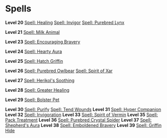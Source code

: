 <!-- TITLE: Breeder -->
<!-- SUBTITLE: At odds with nature vs. nurture, the breeder seeks to control the wild in a harmonious and symbiotic fashion. Breeders foster young creatures into maturity and train them to aid adventurers in combat and around the homestead. Their attunement to nature has gifted them with abilities to mend and heal wounds, even as they make them. -->

# Spells
**Level 20**
[Spell: Healing](healing)
[Spell: Invigor](invigor)
[Spell: Purebred Lynx](purebred-lynx)

**Level 21**
[Spell: Milk Animal](milk-animal)

**Level 23**
[Spell: Encouraging Bravery](encouraging-bravery)

**Level 24**
[Spell: Hearty Aura](hearty-aura)

**Level 25**
[Spell: Hatch Griffin](hatch-griffin)

**Level 26**
[Spell: Purebred Owlbear](purebred-owlbear)
[Spell: Spirit of Xar](spirit-of-xar)

**Level 27**
[Spell: Herikol's Soothing](herikol's-soothing)

**Level 28**
[Spell: Greater Healing](greater-healing)

**Level 29**
[Spell: Bolster Pet](bolster-pet)

**Level 30**
[Spell: Purify](spell-purify)
[Spell: Tend Wounds](spell-tend-wounds)
**Level 31**
[Spell: Hyper Companion](spell-hyper-companion)
**Level 32**
[Spell: Invigoration](spell-invigoration)
**Level 33**
[Spell: Spirit of Vermin](spell-spirit-of-vermin)
**Level 35**
[Spell: Pack Treatment](spell-pack-treatment)
**Level 36**
[Spell: Purebred Crystal Spider](spell-purebred-crystal-spider)
**Level 37**
[Spell: Shepherd's Aura](spell-sheperds-aura)
**Level 38**
[Spell: Emboldened Bravery](spell-emboldened-bravery)
**Level 39**
[Spell: Griffin Hide](spell-griffin-hide)

